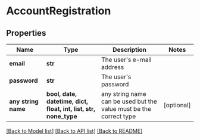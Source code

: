 # AccountRegistration


## Properties
Name | Type | Description | Notes
------------ | ------------- | ------------- | -------------
**email** | **str** | The user&#39;s e-mail address | 
**password** | **str** | The user&#39;s password | 
**any string name** | **bool, date, datetime, dict, float, int, list, str, none_type** | any string name can be used but the value must be the correct type | [optional]

[[Back to Model list]](../README.md#documentation-for-models) [[Back to API list]](../README.md#documentation-for-api-endpoints) [[Back to README]](../README.md)


